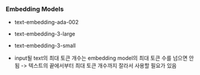 ### Embedding Models
- text-embedding-ada-002
- text-embedding-3-large
- text-embedding-3-small	

- input될 text의 최대 토큰 개수는 embedding model의 최대 토큰 수를 넘으면 안됨
    -> 텍스트의 끝에서부터 최대 토큰 개수까지 잘라서 사용할 필요가 있음
